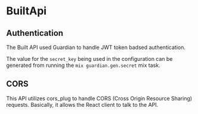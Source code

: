 # BuiltApi

## Authentication

The Built API used Guardian to handle JWT token badsed authentication.

The value for the `secret_key` being used in the configuration can be generated from running the `mix guardian.gen.secret` mix task.

## CORS

This API utilizes cors_plug to handle CORS (Cross Origin Resource Sharing) requests. Basically, it allows the React client to talk to the API.
